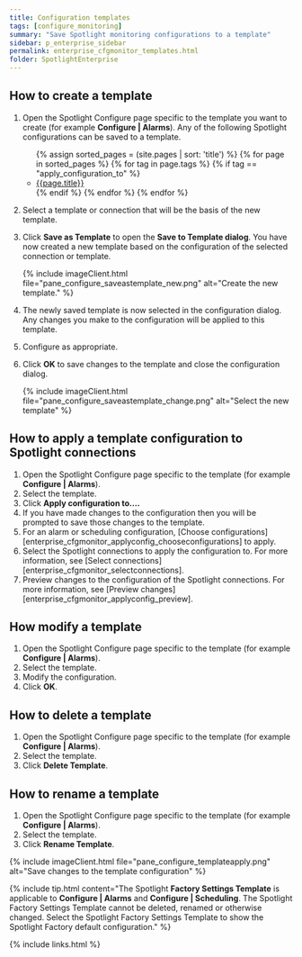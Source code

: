 ```yaml
---
title: Configuration templates
tags: [configure_monitoring]
summary: "Save Spotlight monitoring configurations to a template"
sidebar: p_enterprise_sidebar
permalink: enterprise_cfgmonitor_templates.html
folder: SpotlightEnterprise
---
```



## How to create a template

1. Open the Spotlight Configure page specific to the template you want to create (for example **Configure \| Alarms**). Any of the following Spotlight configurations can be saved to a template.

    <ul>
    {% assign sorted_pages = (site.pages | sort: 'title') %}
    {% for page in sorted_pages %}
    {% for tag in page.tags %}
    {% if tag == "apply_configuration_to" %}
    <li><a href="{{ page.url | remove_first:'/' }}">{{page.title}}</a></li>
    {% endif %}
    {% endfor %}
    {% endfor %}
    </ul>

2. Select a template or connection that will be the basis of the new template.
3. Click **Save as Template** to open the **Save to Template dialog**. You have now created a new template based on the configuration of the selected connection or template.

   {% include imageClient.html file="pane_configure_saveastemplate_new.png" alt="Create the new template." %}

4. The newly saved template is now selected in the configuration dialog. Any changes you make to the configuration will be applied to this template.
5. Configure as appropriate.
6. Click **OK** to save changes to the template and close the configuration dialog.

   {% include imageClient.html file="pane_configure_saveastemplate_change.png" alt="Select the new template" %}


## How to apply a template configuration to Spotlight connections

1. Open the Spotlight Configure page specific to the template (for example **Configure \| Alarms**).
2. Select the template.
3. Click **Apply configuration to….**
4. If you have made changes to the configuration then you will be prompted to save those changes to the template.
5. For an alarm or scheduling configuration, [Choose configurations][enterprise_cfgmonitor_applyconfig_chooseconfigurations] to apply.
6. Select the Spotlight connections to apply the configuration to. For more information, see [Select connections][enterprise_cfgmonitor_selectconnections].
7. Preview changes to the configuration of the Spotlight connections. For more information, see [Preview changes][enterprise_cfgmonitor_applyconfig_preview].

## How modify a template

1. Open the Spotlight Configure page specific to the template (for example **Configure \| Alarms**).
2. Select the template.
3. Modify the configuration.
4. Click **OK**.

## How to delete a template

1. Open the Spotlight Configure page specific to the template (for example **Configure \| Alarms**).
2. Select the template.
3. Click **Delete Template**.

## How to rename a template

1. Open the Spotlight Configure page specific to the template (for example **Configure \| Alarms**).
2. Select the template.
3. Click **Rename Template**.

{% include imageClient.html file="pane_configure_templateapply.png" alt="Save changes to the template configuration" %}

{% include tip.html content="The Spotlight **Factory Settings Template** is applicable to **Configure \| Alarms** and **Configure \| Scheduling**. The Spotlight Factory Settings Template cannot be deleted, renamed or otherwise changed. Select the Spotlight Factory Settings Template to show the Spotlight Factory default configuration." %}

{% include links.html %}
